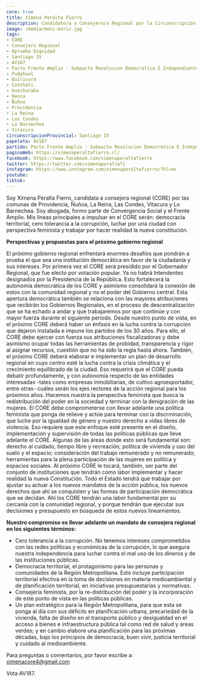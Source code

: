 ```yaml
---
core: true
title: Ximena Peralta Fierro
description: Candidato/a a Consejero/a Regional por la Circunscripción de Santiago IV
image: /media/meni-boric.jpg
tags:
- CORE
- Consejero Regional
- Apruebo Dignidad
- Santiago IV
- AV187
- Pacto Frente Amplio - Subpacto Revolucion Democratica E Independientes - Convergencia Social
- Pudahuel
- Quilicura
- Conchali
- Huechuraba
- Renca
- Ñuñoa
- Providencia
- La Reina
- Las Condes
- Lo Barnechea
- Vitacura
circunscripcionProvincial: Santiago IV
papeleta: AV187
partido: Pacto Frente Amplio - Subpacto Revolucion Democratica E Independientes - Convergencia Social
paginaWeb: https://ximenaperaltafierro.cl/
facebook: https://www.facebook.com/ximenaperaltafierro
twitter: https://twitter.com/ximenaperaltafi
instagram: https://www.instagram.com/ximenaperaltafierro/?hl=es
youtube:
tiktok:
---
```

Soy Ximena Peralta Fierro, candidata a consejera regional (CORE) por las comunas de Providencia, Ñuñoa, La Reina, Las Condes, Vitacura y Lo Barnechea. Soy abogada, formo parte de Convergencia Social y el Frente Amplio. Mis líneas principales a impulsar en el CORE serán: democracia territorial, cero tolerancia a la corrupción, luchar por una ciudad con perspectiva feminista y trabajar por hacer realidad la nueva constitución.

**Perspectivas y propuestas para el próximo gobierno regional**

El próximo gobierno regional enfrentará enormes desafíos que pondrán a prueba el que sea una institución democrática en favor de la ciudadanía y sus intereses.
Por primera vez el CORE será presidido por el Gobernador Regional, que fue electo por votación popular. Ya no habrá Intendentes designados por la Presidencia de la República. Esto fortalecerá la autonomía democrática de los CORE y asimismo consolidará la conexión de estos con la comunidad regional y no el poder del Gobierno central.
Esta apertura democrática también se relaciona con las mayores atribuciones que recibirán los Gobiernos Regionales, en el proceso de descentralización que se ha echado a andar y que trabajaremos por que continúe y con mayor fuerza durante el siguiente periodo.
Desde nuestro punto de vista, en el próximo CORE deberá haber un énfasis en la lucha contra la corrupción que dejaron instalada e impune los partidos de los 30 años. Para ello, el CORE debe ejercer con fuerza sus atribuciones fiscalizadoras y debe asimismo ocupar todas las herramientas de probidad, transparencia y rigor al asignar recursos, cuestión que no ha sido la regla hasta ahora.
También, el próximo CORE deberá elaborar e implementar un plan de desarrollo regional en cuyo centro esté la lucha contra la crisis climática y el crecimiento equilibrado de la ciudad. Eso requerirá que el CORE pueda debatir profundamente, y con autonomía respecto de las entidades interesadas -tales como empresas inmobiliarias, de cultivo agroexportador, entre otras- cuáles serán los ejes rectores de la acción regional para los próximos años.
Hacemos nuestra la perspectiva feminista que busca la redistribución del poder en la sociedad y terminar con la denigración de las mujeres. El CORE debe comprometerse con llevar adelante una política feminista que ponga de relieve y actúe para terminar con la discrminación, que luche por la igualdad de género y nuestro derecho a vidas libres de violencia. Eso requiere que este enfoque esté presente en el diseño, implementación y supervisión de todas las políticas públicas que lleve adelante el CORE. Algunas de las áreas donde esto será fundamental son: derecho al cuidado, tiempo libre y recreación; política de vivienda y uso del suelo y el espacio; consideración del trabajo remunerado y no remunerado; herramientas para la plena participación de las mujeres en política y espacios sociales.
Al próximo CORE le tocará, también, ser parte del conjunto de instituciones que tendrán como labor implementar y hacer realidad la nueva Constitución. Todo el Estado tendrá que trabajar por ajustar su actuar a los nuevos mandatos de la acción pública, los nuevos derechos que ahí se conquisten y las formas de participación democrática que se decidan. Ahí los CORE tendrán una labor fundamental por su cercanía con la comunidad regional, y porque tendrán que ejecutar sus decisiones y presupuesto en búsqueda de estos nuevos lineamientos.

**Nuestro compromiso es llevar adelante un mandato de consejera regional en los siguientes términos:**
* Cero tolerancia a la corrupción. No tenemos intereses comprometidos con las redes políticas y económicas de la corrupción, lo que asegura nuestra independencia para luchar contra el mal uso de los dineros y de las instituciones públicas.
* Democracia territorial, el protagonismo para las personas y comunidades de la Región Metropolitana. Esto incluye participación territorial efectiva en la toma de decisiones en materia medioambiental y de planificación territorial, en iniciativas presupuestarias y normativas.
* Consejería feminista, por la re-distribución del poder y la incorporación de este punto de vista en las políticas públicas.
* Un plan estratégico para la Región Metropolitana, para que esta se ponga al día con sus déficits en planificación urbana, precariedad de la vivienda, falta de diseño en el transporte público y desigualdad en el acceso a bienes e infraestructura pública tal como red de salud y áreas verdes; y en cambio elabore una planificación para las próximas décadas, bajo los principios de democracia, buen vivir, justicia territorial y cuidado al medioambiente. 

Para preguntas o comentarios, por favor escribe a: ximenacore4@gmail.com

Vota AV187.
